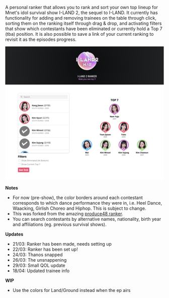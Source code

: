 A personal ranker that allows you to rank and sort your own top lineup for Mnet's idol survival show I-LAND 2, the sequel to I-LAND. It currently has functionality for adding and removing trainees on the table through click, sorting them on the ranking itself through drag & drop, and activating filters that show which contestants have been eliminated or currently hold a Top 7 (tba) position. It is also possible to save a link of your current ranking to revisit it as the episodes progress.

![Screenshot](screenshot.png)

<b>Notes</b>
* For now (pre-show), the color borders around each contestant corresponds to which dance performance they were in, i.e. Heel Dance, Waacking, Girlish Choreo and Hiphop. This is subject to change.
* This was forked from the amazing [produce48 ranker](https://github.com/produce48/produce48.github.io).
* You can search contestants by alternative names, nationality, birth year and affiliations (eg. previous survival shows).

<b>Updates</b>
* 21/03: Ranker has been made, needs setting up
* 22/03: Ranker has been set up!
* 24/03: Thanos snapped
* 26/03: The unsnappening
* 29/03: Small QOL update
* 18/04: Updated trainee info

<b>WIP</b>
* Use the colors for Land/Ground instead when the ep airs
